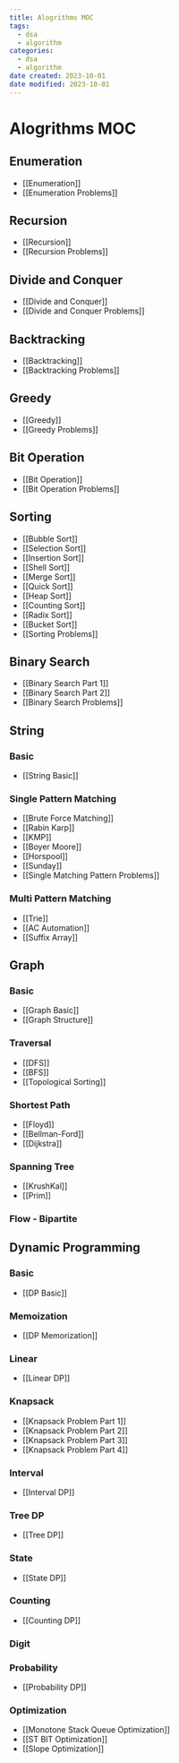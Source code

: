 ```yaml
---
title: Alogrithms MOC
tags:
  - dsa
  - algorithm
categories:
  - dsa
  - algorithm
date created: 2023-10-01
date modified: 2023-10-01
---
```


# Alogrithms MOC

## Enumeration

- [[Enumeration]]
- [[Enumeration Problems]]

## Recursion

- [[Recursion]]
- [[Recursion Problems]]

## Divide and Conquer

- [[Divide and Conquer]]
- [[Divide and Conquer Problems]]

## Backtracking

- [[Backtracking]]
- [[Backtracking Problems]]

## Greedy

- [[Greedy]]
- [[Greedy Problems]]

## Bit Operation

- [[Bit Operation]]
- [[Bit Operation Problems]]

## Sorting

- [[Bubble Sort]]
- [[Selection Sort]]
- [[Insertion Sort]]
- [[Shell Sort]]
- [[Merge Sort]]
- [[Quick Sort]]
- [[Heap Sort]]
- [[Counting Sort]]
- [[Radix Sort]]
- [[Bucket Sort]]
- [[Sorting Problems]]

## Binary Search

- [[Binary Search Part 1]]
- [[Binary Search Part 2]]
- [[Binary Search Problems]]

## String

### Basic

- [[String Basic]]

### Single Pattern Matching

- [[Brute Force Matching]]
- [[Rabin Karp]]
- [[KMP]]
- [[Boyer Moore]]
- [[Horspool]]
- [[Sunday]]
- [[Single Matching Pattern Problems]]

### Multi Pattern Matching

- [[Trie]]
- [[AC Automation]]
- [[Suffix Array]]

## Graph

### Basic

- [[Graph Basic]]
- [[Graph Structure]]

### Traversal

- [[DFS]]
- [[BFS]]
- [[Topological Sorting]]

### Shortest Path

- [[Floyd]]
- [[Bellman-Ford]]
- [[Dijkstra]]

### Spanning Tree

- [[KrushKal]]
- [[Prim]]

### Flow - Bipartite

## Dynamic Programming

### Basic

- [[DP Basic]]

### Memoization

- [[DP Memorization]]

### Linear

- [[Linear DP]]

### Knapsack

- [[Knapsack Problem Part 1]]
- [[Knapsack Problem Part 2]]
- [[Knapsack Problem Part 3]]
- [[Knapsack Problem Part 4]]

### Interval

- [[Interval DP]]

### Tree DP

- [[Tree DP]]

### State

- [[State DP]]

### Counting

- [[Counting DP]]

### Digit

### Probability

- [[Probability DP]]

### Optimization

- [[Monotone Stack Queue Optimization]]
- [[ST BIT Optimization]]
- [[Slope Optimization]]
